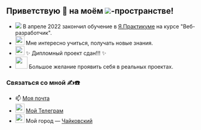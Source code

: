 ## Приветствую 👋 на моём <img src="https://img.icons8.com/external-tal-revivo-bold-tal-revivo/24/000000/external-github-with-cat-logo-an-online-community-for-software-development-logo-bold-tal-revivo.png"/>-пространстве!

- <img src="https://img.icons8.com/color/30/000000/abc.png"/> В апреле 2022 закончил обучение в [Я.Практикуме](https://praktikum.yandex.ru) на курсе "Веб-разработчик".
- <img width=24px src="https://img.icons8.com/external-photo3ideastudio-lineal-color-photo3ideastudio/64/000000/external-thinking-digital-business-photo3ideastudio-lineal-color-photo3ideastudio.png"/> Мне интересно учиться, получать новые знания.
- <img width=24px src="https://img.icons8.com/color/48/000000/motarboard.png"/> ✨ Дипломный проект сдан!!! ✨ 
- <img width=32px src="https://img.icons8.com/external-konkapp-outline-color-konkapp/64/000000/external-working-man-stay-at-home-konkapp-outline-color-konkapp.png"/> Большое желание проявить себя в реальных проектах.

### Связаться со мной ✍️☎️
- :mailbox: [Моя почта](mailto:ser.dedikoff@ya.ru)  
- <img width=24px src="https://img.icons8.com/fluency/48/000000/telegram-app.png"/> [Мой Телеграм](https://t.me/dev_SeregaDedok)
- <img width=24px src="https://img.icons8.com/color/48/000000/place-marker--v1.png"/> Мой город — [Чайковский](https://ru.wikipedia.org/wiki/Чайковский_(город))


<!--
**SergeyDedikov/SergeyDedikov** is a ✨ _special_ ✨ repository because its `README.md` (this file) appears on your GitHub profile.

Here are some ideas to get you started:

- 🔭 I’m currently working on ...
- 🌱 I’m currently learning ...
- 👯 I’m looking to collaborate on ...
- 🤔 I’m looking for help with ...
- 💬 Ask me about ...
- 📫 How to reach me: ...
- 😄 Pronouns: ...
- ⚡ Fun fact: ...
-->
